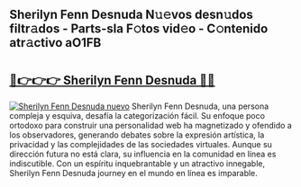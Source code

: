 ## Sherilyn Fenn Desnuda N𝚞𝚎vos desn𝚞dos filtr𝚊dos - Parts-sla F𝚘tos vid𝚎o - C𝚘ntenido atr𝚊ctivo aO1FB

# <h2><a href="http://mb5u2a.tromn.icu/?c=Sherilyn+Fenn+Desnuda">🔗👉👉👉 Sherilyn Fenn Desnuda 🔗🔗</a></h2>

[![Sherilyn Fenn Desnuda nuevo](https://i.imgur.com/pEAQMta.gif)](http://mb5u2a.tromn.icu/?c=Sherilyn+Fenn+Desnuda)
Sherilyn Fenn Desnuda, una persona compleja y esquiva, desafía la categorización fácil. Su enfoque poco ortodoxo para construir una personalidad web ha magnetizado y ofendido a los observadores, generando debates sobre la expresión artística, la privacidad y las complejidades de las sociedades virtuales. Aunque su dirección futura no está clara, su influencia en la comunidad en línea es indiscutible. Con un espíritu inquebrantable y un atractivo innegable, Sherilyn Fenn Desnuda journey en el mundo en línea es imparable.
